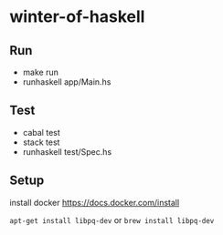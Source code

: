 # winter-of-haskell
## Run
- make run
- runhaskell app/Main.hs
## Test
- cabal test
- stack test
- runhaskell test/Spec.hs

## Setup
install docker https://docs.docker.com/install

`apt-get install libpq-dev` or `brew install libpq-dev`
